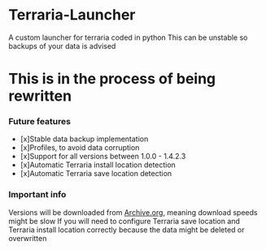 # Terraria-Launcher

A custom launcher for terraria coded in python
This can be unstable so backups of your data is advised

# This is in the process of being rewritten
### Future features
- [x]Stable data backup implementation
- [x]Profiles, to avoid data corruption
- [x]Support for all versions between 1.0.0 - 1.4.2.3
- [x]Automatic Terraria install location detection
- [x]Automatic Terraria save location detection

### Important info
Versions will be downloaded from <a href="https://archive.org">Archive.org</a>, meaning download speeds might be slow
If you will need to configure Terraria save location and Terraria install location
correctly because the data might be deleted or overwritten
